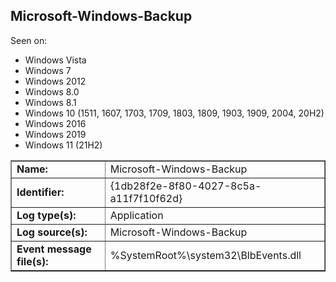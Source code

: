 ## Microsoft-Windows-Backup

Seen on:
* Windows Vista
* Windows 7
* Windows 2012
* Windows 8.0
* Windows 8.1
* Windows 10 (1511, 1607, 1703, 1709, 1803, 1809, 1903, 1909, 2004, 20H2)
* Windows 2016
* Windows 2019
* Windows 11 (21H2)

<table border="1" class="docutils">
  <tbody>
    <tr>
      <td><b>Name:</b></td>
      <td>Microsoft-Windows-Backup</td>
    </tr>
    <tr>
      <td><b>Identifier:</b></td>
      <td>{1db28f2e-8f80-4027-8c5a-a11f7f10f62d}</td>
    </tr>
    <tr>
      <td><b>Log type(s):</b></td>
      <td>Application</td>
    </tr>
    <tr>
      <td><b>Log source(s):</b></td>
      <td>Microsoft-Windows-Backup</td>
    </tr>
    <tr>
      <td><b>Event message file(s):</b></td>
      <td>%SystemRoot%\system32\BlbEvents.dll</td>
    </tr>
  </tbody>
</table>

&nbsp;

